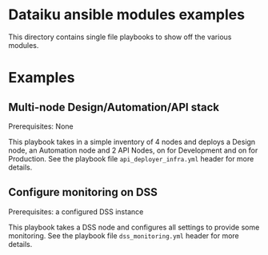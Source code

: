 Dataiku ansible modules examples
================================

This directory contains single file playbooks to show off the various modules.

# Examples

## Multi-node Design/Automation/API stack

Prerequisites: None

This playbook takes in a simple inventory of 4 nodes and deploys a Design node, an Automation node and 2 API Nodes, on for Development and on for Production. See the playbook file  `api_deployer_infra.yml` header for more details.

## Configure monitoring on DSS

Prerequisites: a configured DSS instance

This playbook takes a DSS node and configures all settings to provide some monitoring. See the playbook file `dss_monitoring.yml` header for more details.
